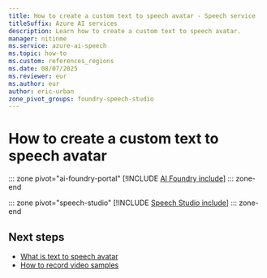 ```yaml
---
title: How to create a custom text to speech avatar - Speech service
titleSuffix: Azure AI services
description: Learn how to create a custom text to speech avatar.
manager: nitinme
ms.service: azure-ai-speech
ms.topic: how-to
ms.custom: references_regions
ms.date: 08/07/2025
ms.reviewer: eur
ms.author: eur
author: eric-urban
zone_pivot_groups: foundry-speech-studio
---
```


# How to create a custom text to speech avatar

::: zone pivot="ai-foundry-portal"
[!INCLUDE [AI Foundry include](../includes/how-to/custom-avatar/create-avatar/ai-foundry.md)]
::: zone-end

::: zone pivot="speech-studio"
[!INCLUDE [Speech Studio include](../includes/how-to/custom-avatar/create-avatar/speech-studio.md)]
::: zone-end

## Next steps

* [What is text to speech avatar](what-is-text-to-speech-avatar.md)
* [How to record video samples](custom-avatar-record-video-samples.md)
